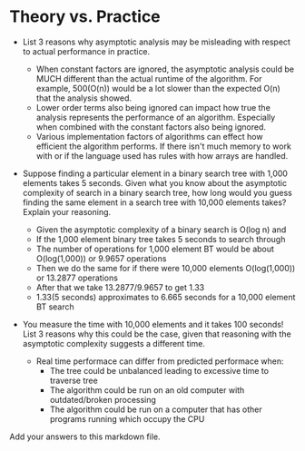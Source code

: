 # Theory vs. Practice

- List 3 reasons why asymptotic analysis may be misleading with respect to
  actual performance in practice.

    + When constant factors are ignored, the asymptotic analysis could be MUCH different
      than the actual runtime of the algorithm. For example, 500(O(n)) would be a lot
      slower than the expected O(n) that the analysis showed.
    + Lower order terms also being ignored can impact how true the analysis represents the
        performance of an algorithm. Especially when combined with the constant factors
        also being ignored.  
    + Various implementation factors of algorithms can effect how efficient the algorithm
        performs. If there isn't much memory to work with or if the language used has
        rules with how arrays are handled.

- Suppose finding a particular element in a binary search tree with 1,000
  elements takes 5 seconds. Given what you know about the asymptotic complexity
  of search in a binary search tree, how long would you guess finding the same
  element in a search tree with 10,000 elements takes? Explain your reasoning.

    + Given the asymptotic complexity of a binary search is O(log n) and
    + If the 1,000 element binary tree takes 5 seconds to search through
    + The number of operations for 1,000 element BT would be about O(log(1,000))
        or 9.9657 operations
    + Then we do the same for if there were 10,000 elements O(log(1,000))
        or 13.2877 operations
    + After that we take 13.2877/9.9657 to get 1.33
    + 1.33(5 seconds) approximates to 6.665 seconds for a 10,000 element BT search

- You measure the time with 10,000 elements and it takes 100 seconds! List 3
  reasons why this could be the case, given that reasoning with the asymptotic
  complexity suggests a different time.

    + Real time performace can differ from predicted performace when:
        - The tree could be unbalanced leading to excessive time to traverse tree
        - The algorithm could be run on an old computer with outdated/broken processing
        - The algorithm could be run on a computer that has other programs running which
            occupy the CPU

Add your answers to this markdown file.
